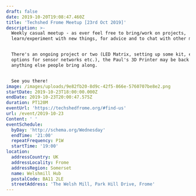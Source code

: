 ```yaml
---
draft: false
date: 2019-10-20T19:08:47.460Z
title: 'Techshed Frome Meetup [23rd Oct 2019]'
description: >-
  Weekly casual meetup - as ever feel free to bring/work on projects,
  learn/experiment with new things, for advice and to chat with other members.


  There's an ongoing project or two (LED Matrix, setting up some kit, exploring
  options for sensor networks etc.), the Paul's 3D Printer may be back and
  anything else people bring along.


  See you there!
image: /images/uploads/9e82fb20-8d9c-42f5-866e-5760707be8e2.png
startDate: 2019-10-23T18:00:00.000Z
endDate: 2019-10-23T20:00:47.575Z
duration: PT120M
eventUrl: 'https://techshedfrome.org/#find-us'
url: /event/2019-10-23
Content: ' '
eventSchedule:
  byDay: 'http://schema.org/Wednesday'
  endTime: '21:00'
  repeatFrequency: P1W
  startTime: '19:00'
location:
  addressCountry: UK
  addressLocality: Frome
  addressRegion: Somerset
  name: Welshmill Hub
  postalCode: BA11 2LE
  streetAddress: 'The Welsh Mill, Park Hill Drive, Frome'
---
```


